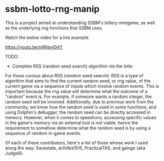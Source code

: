 # ssbm-lotto-rng-manip

This is a project aimed at understanding SSBM's lottery minigame, as well as the underlying rng functions that SSBM uses.

Watch the below video for a live example.

https://youtu.be/nilRjbvIG4Y

TODO:
- Complete RSS (random seed search) algorithm via the lotto

For those curious about RSS (random seed search):
RSS is a type of algorithm that aims to find the current random seed, or rng value, of the current game via a sequence of inputs which involve random events. This is important because the rng value will determine what the outcome of a "random" event is. For example, if someone wants a random integer, the random seed will be involved. Additionally, due to previous work from the community, we know how the random seed is used in *some* functions, and using Dolphin's debugger, the random seed can be directly accessed in memory. However, when it comes to speedruns, accessing specific values in the game's memory via an external tool is not viable, hence the requirement to somehow determine what the random seed is by using a sequence of random in-game events.

Of each of these contributors, here's a list of those whose work I used along the way: Savestate, achilles1515, PracticalTAS, and gainge (aka Judge9).
